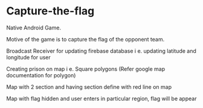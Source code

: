 # Capture-the-flag

Native Android Game.

Motive of the game is to capture the flag of the opponent team.

Broadcast Receiver for updating firebase database i e. updating latitude and longitude for user

Creating prison on map i e. Square polygons (Refer google map documentation for polygon)

Map with 2 section and having section define with red line on map

Map with flag hidden and user enters in particular region, flag will be appear
